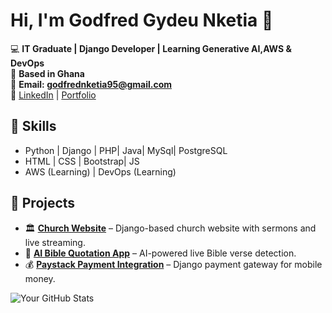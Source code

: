 # Hi, I'm Godfred Gydeu Nketia 👋

💻 **IT Graduate | Django Developer | Learning Generative AI,AWS & DevOps**  
📍 **Based in Ghana**  
📧 **Email: godfrednketia95@gmail.com**  
🔗 [LinkedIn](https://linkedin.com/in/yourname) | [Portfolio](https://yourwebsite.com)

## 🚀 Skills
- Python | Django | PHP| Java| MySql| PostgreSQL
- HTML | CSS | Bootstrap| JS
- AWS (Learning) | DevOps (Learning)

## 📂 Projects
- 🏛 **[Church Website](https://github.com/fnk29570/church-website)** – Django-based church website with sermons and live streaming.
- 🤖 **[AI Bible Quotation App](https://github.com/yourusername/ai-bible-app)** – AI-powered live Bible verse detection.
- 💰 **[Paystack Payment Integration](https://github.com/yourusername/paystack-payment)** – Django payment gateway for mobile money.

![Your GitHub Stats](https://github-readme-stats.vercel.app/api?username=yourusername&show_icons=true&theme=dark)
